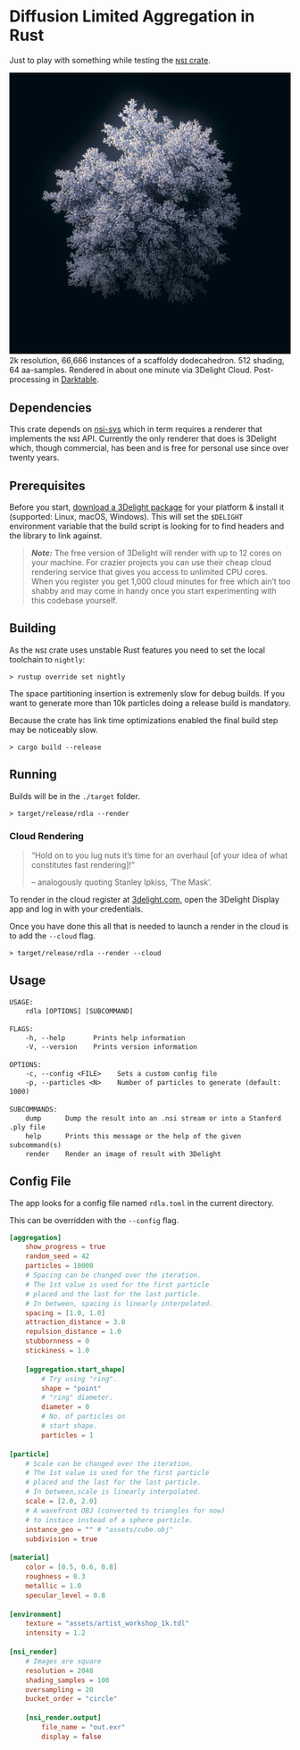 # Diffusion Limited Aggregation in Rust

Just to play with something while testing the
[ɴsɪ crate](https://github.com/virtualritz/nsi).

![Result of rendering with 3Delight|NSI from within the tool](dla.jpg)
2k resolution, 66,666 instances of a scaffoldy dodecahedron.
512 shading, 64 aa-samples. Rendered in about one minute via 3Delight
Cloud. Post-processing in [Darktable](https://www.darktable.org/).

## Dependencies

This crate depends on [nsi-sys](https://github.com/virtualritz/nsi-sys) which in term requires a renderer that implements the ɴsɪ API.
Currently the only renderer that does is 3Delight which, though commercial, has been and is free for personal use since over twenty years.

## Prerequisites

Before you start, [download a 3Delight package](https://www.3delight.com/download) for your platform & install it (supported: Linux, macOS, Windows).
This will set the `$DELIGHT` environment variable that the build script is looking for to find headers and the library to link against.

> **_Note:_** The free version of 3Delight will render with up to 12 cores on your machine. For crazier projects you can use their cheap cloud rendering service that gives you access to unlimited CPU cores. When you register you get 1,000 cloud minutes for free which ain’t too shabby and may come in handy once you start experimenting with this codebase yourself.

## Building

As the ɴsɪ crate uses unstable Rust features you need to set the local
toolchain to `nightly`:

```console
> rustup override set nightly
```

The space partitioning insertion is extremenly slow for debug builds.
If you want to generate more than 10k particles doing a release build
is mandatory.

Because the crate has link time optimizations enabled the final build
step may be noticeably slow.

```console
> cargo build --release
```

## Running

Builds will be in the `./target` folder.

```console
> target/release/rdla --render
```

### Cloud Rendering

> “Hold on to you lug nuts it’s time for an overhaul [of your idea of
> what constitutes fast rendering]!”
>
> – analogously quoting Stanley Ipkiss, ‘The Mask’.

To render in the cloud register at
[3delight.com](https://www.3delight.com/), open the 3Delight Display app
and log in with your credentials.

Once you have done this all that is needed to launch a render in the
cloud is to add the `--cloud` flag.

```console
> target/release/rdla --render --cloud
```

## Usage

```usage
USAGE:
    rdla [OPTIONS] [SUBCOMMAND]

FLAGS:
    -h, --help       Prints help information
    -V, --version    Prints version information

OPTIONS:
    -c, --config <FILE>    Sets a custom config file
    -p, --particles <N>    Number of particles to generate (default: 1000)

SUBCOMMANDS:
    dump      Dump the result into an .nsi stream or into a Stanford .ply file
    help      Prints this message or the help of the given subcommand(s)
    render    Render an image of result with 3Delight
```

## Config File

The app looks for a config file named `rdla.toml` in the current
directory.

This can be overridden with the `--config` flag.

```toml
[aggregation]
    show_progress = true
    random_seed = 42
    particles = 10000
    # Spacing can be changed over the iteration.
    # The 1st value is used for the first particle
    # placed and the last for the last particle.
    # In between, spacing is linearly interpolated.
    spacing = [1.0, 1.0]
    attraction_distance = 3.0
    repulsion_distance = 1.0
    stubbornness = 0
    stickiness = 1.0

    [aggregation.start_shape]
        # Try using "ring".
        shape = "point"
        # "ring" diameter.
        diameter = 0
        # No. of particles on
        # start shape.
        particles = 1

[particle]
    # Scale can be changed over the iteration.
    # The 1st value is used for the first particle
    # placed and the last for the last particle.
    # In between,scale is linearly interpolated.
    scale = [2.0, 2.0]
    # A wavefront OBJ (converted to triangles for now)
    # to instace instead of a sphere particle.
    instance_geo = "" # "assets/cube.obj"
    subdivision = true

[material]
    color = [0.5, 0.6, 0.8]
    roughness = 0.3
    metallic = 1.0
    specular_level = 0.8

[environment]
    texture = "assets/artist_workshop_1k.tdl"
    intensity = 1.2

[nsi_render]
    # Images are square
    resolution = 2048
    shading_samples = 100
    oversampling = 20
    bucket_order = "circle"

    [nsi_render.output]
        file_name = "out.exr"
        display = false
```

